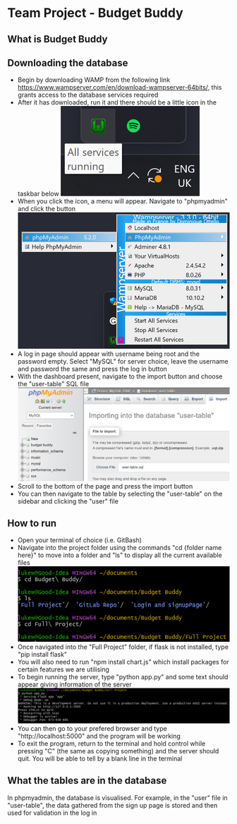 # Team Project - Budget Buddy

## What is Budget Buddy


## Downloading the database
- Begin by downloading WAMP from the following link https://www.wampserver.com/en/download-wampserver-64bits/, this grants access to the database services required
- After it has downloaded, run it and there should be a little icon in the taskbar below
![Opening WAMP](/ReadMeImages/ReadMeImg3.png "Opening WAMP")
- When you click the icon, a menu will appear. Navigate to "phpmyadmin" and click the button 
![Opening phpmyadmin](/ReadMeImages/ReadMeImg4.png "Opening phpmyadmin")
- A log in page should appear with username being root and the password empty. Select "MySQL" for server choice, leave the username and password the same and press the log in button
- With the dashboard present, navigate to the import button and choose the "user-table" SQL file
![Importing Database](/ReadMeImages/ReadMeImg5.png "Importing Database")
- Scroll to the bottom of the page and press the import button
- You can then navigate to the table by selecting the "user-table" on the sidebar and clicking the "user" file
## How to run
- Open your terminal of choice (i.e. GitBash)
- Navigate into the project folder using the commands "cd {folder name here}" to move into a folder and "ls" to display all the current available files
![Folder Navigation](/ReadMeImages/ReadMeImg1.png "Folder Navigation")
- Once navigated into the "Full Project" folder, if flask is not installed, type "pip install flask"
- You will also need to run "npm install chart.js" which install packages for certain features we are utilising
- To begin running the server, type "python app.py" and some text should appear giving information of the server
![Running Flask](/ReadMeImages/ReadMeImg2.png "Running Flask")
- You can then go to your prefered browser and type "http://localhost:5000" and the program will be working
- To exit the program, return to the terminal and hold control while pressing "C" (the same as copying something) and the server should quit. You will be able to tell by a blank line in the terminal

## What the tables are in the database
In phpmyadmin, the database is visualised. For example, in the "user" file in "user-table", the data gathered from the sign up page is stored and then used for validation in the log in